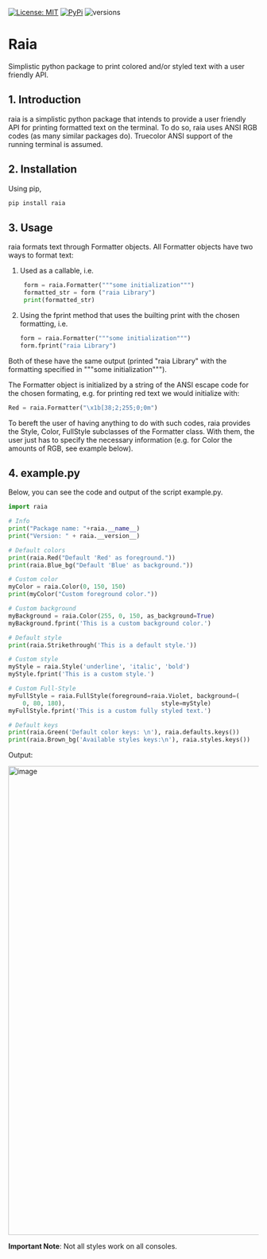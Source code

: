 [![License: MIT](https://img.shields.io/badge/License-MIT-green.svg)](LICENSE)
[![PyPi](https://img.shields.io/pypi/v/raia.svg)](https://pypi.org/project/raia/)
![versions](https://img.shields.io/pypi/pyversions/raia.svg)
# Raia
Simplistic python package to print colored and/or styled text with a user friendly API.

## 1. Introduction
raia is a simplistic python package that intends to provide a user friendly API for printing formatted text on the terminal. To do so, raia uses ANSI RGB codes (as many similar packages do). Truecolor ANSI support of the running terminal is assumed.

## 2. Installation
Using pip,

```bash
pip install raia
```

## 3. Usage
raia formats text through Formatter objects. All Formatter objects have two ways to format text:
1. Used as a callable, i.e.
   ```python
    form = raia.Formatter("""some initialization""")
    formatted_str = form ("raia Library")
    print(formatted_str)
    ```
2. Using the fprint method that uses the builting print with the chosen formatting, i.e.
   ```python
   form = raia.Formatter("""some initialization""")
   form.fprint("raia Library")
   ```
Both of these have the same output (printed "raia Library" with the formatting specified in """some initialization""").

The Formatter object is initialized by a string  of the ANSI escape code for the chosen formating, e.g. for printing red text we would initialize with:
```python
Red = raia.Formatter("\x1b[38;2;255;0;0m")
```
To bereft the user of having anything to do with such codes, raia provides the Style, Color, FullStyle subclasses of the Formatter class. With them, the user just has to specify the necessary information (e.g. for Color the amounts of RGB, see example below).

## 4. example.py
Below, you can see the code and output of the script example.py. 
```python
import raia

# Info
print("Package name: "+raia.__name__)
print("Version: " + raia.__version__)

# Default colors
print(raia.Red("Default 'Red' as foreground."))
print(raia.Blue_bg("Default 'Blue' as background."))

# Custom color
myColor = raia.Color(0, 150, 150)
print(myColor("Custom foreground color."))

# Custom background
myBackground = raia.Color(255, 0, 150, as_background=True)
myBackground.fprint('This is a custom background color.')

# Default style
print(raia.Strikethrough('This is a default style.'))

# Custom style
myStyle = raia.Style('underline', 'italic', 'bold')
myStyle.fprint('This is a custom style.')

# Custom Full-Style
myFullStyle = raia.FullStyle(foreground=raia.Violet, background=(
    0, 80, 180),                           style=myStyle)
myFullStyle.fprint('This is a custom fully styled text.')

# Default keys
print(raia.Green('Default color keys: \n'), raia.defaults.keys())
print(raia.Brown_bg('Available styles keys:\n'), raia.styles.keys())

```
Output:

<img width="944" alt="image" src="https://github.com/user-attachments/assets/b035628a-616a-4761-9f39-86c45af07b5a">




**Important Note**: Not all styles work on all consoles.

